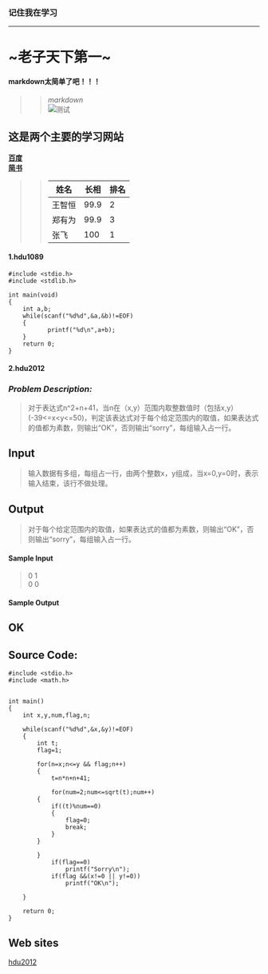 ﻿### 记住我在学习
---
#  ~老子天下第一~
####  **markdown太简单了吧！！！**
>> *markdown*   
![测试](https://timgsa.baidu.com/timg?image&quality=80&size=b9999_10000&sec=1562470730539&di=7ae59ca9f34564232176c867f9ef4728&imgtype=0&src=http%3A%2F%2Fb-ssl.duitang.com%2Fuploads%2Fitem%2F201712%2F01%2F20171201130555_C5K4s.jpeg)           
## **这是两个主要的学习网站**
  
    
**[百度](http://baidu.com)**          
**[简书](http://jianshu.com)**            
>> 姓名 | 长相 | 排名          
>> -----|-----|------           
>> 王智恒|99.9|2           
>> 郑有为|99.9|3             
>> 张飞|100|1            


#### **1.hdu1089**       
```   
#include <stdio.h>    
#include <stdlib.h>     
   
int main(void)    
{   
    int a,b;  
    while(scanf("%d%d",&a,&b)!=EOF)     
    {   
           printf("%d\n",a+b);   
    }    
    return 0;   
}   
```      
    
#### **2.hdu2012**             
###   *Problem Description:*                  
> 对于表达式n^2+n+41，当n在（x,y）范围内取整数值时（包括x,y）(-39<=x<y<=50)，判定该表达式对于每个给定范围内的取值，如果表达式的值都为素数，则输出“OK”，否则输出“sorry”，每组输入占一行。             
##  **Input**                   
> 输入数据有多组，每组占一行，由两个整数x，y组成，当x=0,y=0时，表示输入结束，该行不做处理。           
##   **Output**       
> 对于每个给定范围内的取值，如果表达式的值都为素数，则输出“OK”，否则输出“sorry”，每组输入占一行。              
####   Sample Input                
> 0 1         
> 0 0     
     
       
####   Sample Output          
OK   
------


##  Source Code:  

```    
#include <stdio.h>    
#include <math.h>   
    
      
int main()   
{   
    int x,y,num,flag,n;    
         
    while(scanf("%d%d",&x,&y)!=EOF)   
    {   
        int t;   
        flag=1;  
           
        for(n=x;n<=y && flag;n++)   
        {   
            t=n*n+n+41;  
               
            for(num=2;num<=sqrt(t);num++)   
        {   
            if((t)%num==0)   
            {  
                flag=0;   
                break;   
            }   
        }   
           
        }   
            if(flag==0)   
                printf("Sorry\n");   
            if(flag &&(x!=0 || y!=0))    
                printf("OK\n");   
           
    }     
       
    return 0;    
}   

```   
   
##    Web sites    
[hdu2012](http://acm.hdu.edu.cn/showproblem.php?pid=2012)     
       
             
